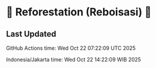 
# 🌳 Reforestation (Reboisasi) 🌲

## Last Updated

GitHub Actions time: Wed Oct 22 07:22:09 UTC 2025

Indonesia/Jakarta time: Wed Oct 22 14:22:09 WIB 2025
